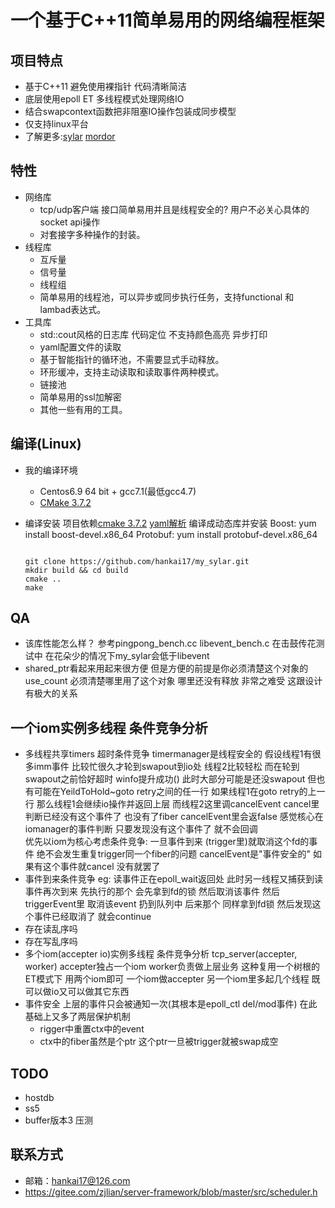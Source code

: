 # 一个基于C++11简单易用的网络编程框架

## 项目特点
- 基于C++11 避免使用裸指针 代码清晰简洁
- 底层使用epoll ET 多线程模式处理网络IO
- 结合swapcontext函数把非阻塞IO操作包装成同步模型
- 仅支持linux平台
- 了解更多:[sylar](https://github.com/sylar-yin/sylar) [mordor](https://github.com/mozy/mordor)

## 特性
- 网络库
  - tcp/udp客户端 接口简单易用并且是线程安全的? 用户不必关心具体的socket api操作
  - 对套接字多种操作的封装。
- 线程库
  - 互斥量
  - 信号量
  - 线程组
  - 简单易用的线程池，可以异步或同步执行任务，支持functional 和 lambad表达式。
- 工具库
  - std::cout风格的日志库 代码定位 不支持颜色高亮 异步打印
  - yaml配置文件的读取
  - 基于智能指针的循环池，不需要显式手动释放。
  - 环形缓冲，支持主动读取和读取事件两种模式。
  - 链接池
  - 简单易用的ssl加解密
  - 其他一些有用的工具。

## 编译(Linux)
- 我的编译环境
  - Centos6.9 64 bit + gcc7.1(最低gcc4.7)
  - [CMake 3.7.2](https://cmake.org/files/v3.7/cmake-3.7.2.tar.gz)
- 编译安装
  项目依赖[cmake 3.7.2](https://cmake.org/files/v3.7/cmake-3.7.2.tar.gz)
  [yaml解析](https://github.com/jbeder/yaml-cpp/archive/yaml-cpp-0.6.3.tar.gz) 编译成动态库并安装
  Boost: yum install boost-devel.x86_64
  Protobuf: yum install protobuf-devel.x86_64

  ```
  
  git clone https://github.com/hankai17/my_sylar.git
  mkdir build && cd build
  cmake ..
  make
  ```


## QA
 - 该库性能怎么样？
 参考pingpong_bench.cc libevent_bench.c 在击鼓传花测试中 在花朵少的情况下my_sylar会低于libevent
 - shared_ptr看起来用起来很方便 但是方便的前提是你必须清楚这个对象的use_count 必须清楚哪里用了这个对象 哪里还没有释放
   非常之难受  这跟设计有极大的关系

## 一个iom实例多线程 条件竞争分析
- 多线程共享timers 超时条件竞争
  timermanager是线程安全的  假设线程1有很多imm事件 比较忙很久才轮到swapout到io处 线程2比较轻松 而在轮到swapout之前恰好超时
  winfo提升成功() 此时大部分可能是还没swapout 但也有可能在YeildToHold~goto retry之间的任一行
  如果线程1在goto retry的上一行 那么线程1会继续io操作并返回上层 而线程2这里调cancelEvent cancel里 判断已经没有这个事件了 也没有了fiber cancelEvent里会返false
  感觉核心在iomanager的事件判断 只要发现没有这个事件了 就不会回调  
  优先以iom为核心考虑条件竞争: 一旦事件到来 (trigger里)就取消这个fd的事件   绝不会发生重复trigger同一个fiber的问题
  cancelEvent是"事件安全的" 如果有这个事件就cancel 没有就罢了
- 事件到来条件竞争 eg: 读事件正在epoll_wait返回处 此时另一线程又捕获到读事件再次到来
  先执行的那个 会先拿到fd的锁 然后取消该事件 然后triggerEvent里 取消该event 扔到队列中
  后来那个 同样拿到fd锁 然后发现这个事件已经取消了 就会continue
- 存在读乱序吗
- 存在写乱序吗
- 多个iom(accepter io)实例多线程 条件竞争分析
  tcp_server(accepter, worker) accepter独占一个iom  worker负责做上层业务
  这种复用一个树根的ET模式下 用两个iom即可 一个iom做accepter 另一个iom里多起几个线程 既可以做io又可以做其它东西
- 事件安全
  上层的事件只会被通知一次(其根本是epoll_ctl del/mod事件) 在此基础上又多了两层保护机制
  - rigger中重置ctx中的event
  - ctx中的fiber虽然是个ptr 这个ptr一旦被trigger就被swap成空

## TODO
- hostdb
- ss5
- buffer版本3 压测

## 联系方式
- 邮箱：<hankai17@126.com>
- https://gitee.com/zjlian/server-framework/blob/master/src/scheduler.h
